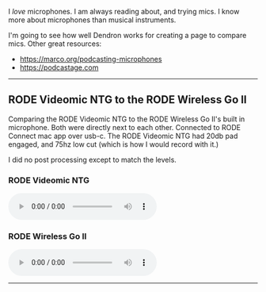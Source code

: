 
I _love_ microphones. I am always reading about, and trying mics. I know more about microphones than musical instruments. 

I'm going to see how well Dendron works for creating a page to compare mics. 
Other great resources:
- https://marco.org/podcasting-microphones
- https://podcastage.com

---

## RODE Videomic NTG to the RODE Wireless Go II
Comparing the RODE Videomic NTG to the RODE Wireless Go II's built in microphone.
Both were directly next to each other. 
Connected to RODE Connect mac app over usb-c.
The RODE Videomic NTG had 20db pad engaged, and 75hz low cut (which is how I would record with it.)

I did no post processing except to match the levels.


### RODE Videomic NTG </br>
<audio src="/assets/recordings/voice_test_RODE_Videomic_NTG.m4a" controls ></audio>


### RODE Wireless Go II </br>
<audio src="/assets/recordings/voice_test_Rode_Wireless_Go_II.m4a" controls ></audio>

---


